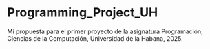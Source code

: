 # Programming_Project_UH
Mi propuesta para el primer proyecto de la asignatura Programación, Ciencias de la Computación, Universidad de la Habana, 2025.
